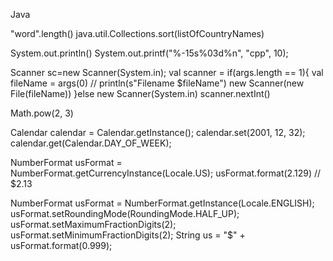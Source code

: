 Java

"word".length()
java.util.Collections.sort(listOfCountryNames)

System.out.println()
System.out.printf("%-15s%03d%n", "cpp", 10);

Scanner sc=new Scanner(System.in);
val scanner = if(args.length == 1){
val fileName = args(0)
	// println(s"Filename $fileName")
	new Scanner(new File(fileName))
}else
	new Scanner(System.in)
scanner.nextInt()

Math.pow(2, 3)

Calendar calendar = Calendar.getInstance();
calendar.set(2001, 12, 32);
calendar.get(Calendar.DAY_OF_WEEK);

NumberFormat usFormat = NumberFormat.getCurrencyInstance(Locale.US);
usFormat.format(2.129) // $2.13

NumberFormat usFormat = NumberFormat.getInstance(Locale.ENGLISH);
usFormat.setRoundingMode(RoundingMode.HALF_UP);
usFormat.setMaximumFractionDigits(2);
usFormat.setMinimumFractionDigits(2);
String us = "$" + usFormat.format(0.999);
